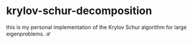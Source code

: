 # krylov-schur-decomposition
this is my personal implementation of the Krylov Schur algorithm for large eigenproblems.
$\mathcal{R}$
